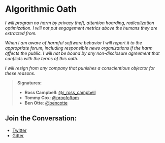 # Algorithmic Oath

*I will program no harm by privacy theft, attention hoarding, radicalization optimization. I will not put engagement metrics above the humans they are extracted from.*

*When I am aware of harmful software behavior I will report it to the appropriate forum, including responsible news organizations if the harm affects the public. I will not be bound by any non-disclosure agreement that conflicts with the terms of this oath.*

*I will resign from any company that punishes a conscientious objector for these reasons.*

> **Signatures:**
> * **Ross Campbell**: [@r_ross_campbell](https://twitter.com/r_ross_campbell)
> * **Tommy Cox**: [@proofoftom](https://twitter.com/proofoftom)
> * **Ben Otte**: [@bencotte](https://twitter.com/bencotte)

## Join the Conversation:
* [Twitter](https://twitter.com/dhh/status/1091373596021116930)
* [Gitter](https://gitter.im/a-oath/community#)
